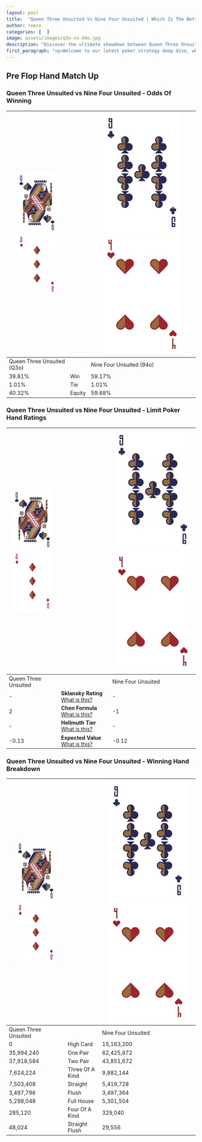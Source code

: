 ```yaml
---
layout: post
title:  "Queen Three Unsuited Vs Nine Four Unsuited | Which Is The Better Hand In Poker? A Complete Guide"
author: reece
categories: [  ]
image: assets/images/q3o-vs-94o.jpg
description: "Discover the ultimate showdown between Queen Three Unsuited and Nine Four Unsuited in poker! Uncover the odds, strategies, and scenarios where one hand triumphs over the other. Get ready to up your poker game with this thrilling analysis."
first_paragraph: "<p>Welcome to our latest poker strategy deep dive, where we're pitting two distinct hands against each other in a high-stakes showdown: Queen Three Unsuited vs Nine Four Unsuited.</p><p>In the dynamic world of poker, every decision counts, and knowing which hand holds the upper hand is key to your success at the table.</p><p>In this article, we'll dissect these two hands, explore the scenarios where one dominates the other, and equip you with the knowledge to make strategic choices that can tip the odds in your favor.</p><p>Get ready to unravel the intriguing dynamics of these poker hands and elevate your game to new heights.</p>"
---
```




[comment]: # (sp0)

## Pre Flop Hand Match Up

<div class="table hand-ratings" markdown="1"> 



### Queen Three Unsuited vs Nine Four Unsuited - Odds Of Winning


    
| ![image info](assets/images/hand1/Q.png) ![image info](assets/images/hand1/3o.png) |  | ![image info](assets/images/hand2/9.png) ![image info](assets/images/hand2/4o.png) |
| -------- | -------- | -------- |
| Queen Three Unsuited (Q3o) |  | Nine Four Unsuited (94o) |
| 39.81% | Win | 59.17% |
| 1.01% | Tie | 1.01% |
| 40.32% | Equity | 59.68% |




[comment]: # (sp1)



### Queen Three Unsuited vs Nine Four Unsuited - Limit Poker Hand Ratings


    
| ![image info](assets/images/hand1/Q.png) ![image info](assets/images/hand1/3o.png) |  | ![image info](assets/images/hand2/9.png) ![image info](assets/images/hand2/4o.png) |
| -------- | -------- | -------- |
| Queen Three Unsuited |  | Nine Four Unsuited |
| - | **Sklansky Rating** [What is this?](/sklansky-rating-explained) | - |
| 2 | **Chen Formula** [What is this?](/chen-formula-explained) | -1 |
| - | **Hellmuth Tier** [What is this?](/Hellmuth-tier-explained) | - |
| -0.13 | **Expected Value** [What is this?](/expected-value-explained) | -0.12 |




[comment]: # (sp2)



### Queen Three Unsuited vs Nine Four Unsuited - Winning Hand Breakdown


    
| ![image info](assets/images/hand1/Q.png) ![image info](assets/images/hand1/3o.png) |  | ![image info](assets/images/hand2/9.png) ![image info](assets/images/hand2/4o.png) |
| -------- | -------- | -------- |
| Queen Three Unsuited |  | Nine Four Unsuited |
| 0 | High Card | 15,163,200 |
| 35,994,240 | One Pair | 62,425,872 |
| 37,918,584 | Two Pair | 43,851,672 |
| 7,624,224 | Three Of A Kind | 9,882,144 |
| 7,503,408 | Straight | 5,419,728 |
| 3,497,796 | Flush | 3,497,364 |
| 5,298,048 | Full House | 5,301,504 |
| 285,120 | Four Of A Kind | 329,040 |
| 48,024 | Straight Flush | 29,556 |




[comment]: # (sp3)



</div>

[comment]: # (sp4)



[comment]: # (sp5)

